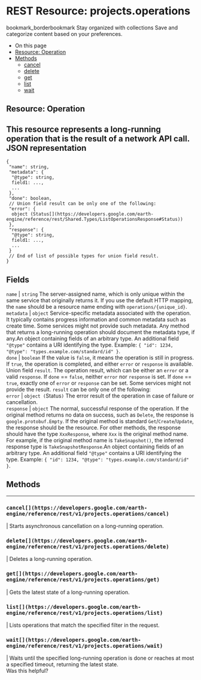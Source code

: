  
#  REST Resource: projects.operations 
bookmark_borderbookmark Stay organized with collections  Save and categorize content based on your preferences.
  * On this page
  * [Resource: Operation](https://developers.google.com/earth-engine/reference/rest/v1/projects.operations#resource:-operation)
  * [Methods](https://developers.google.com/earth-engine/reference/rest/v1/projects.operations#methods)
    * [cancel](https://developers.google.com/earth-engine/reference/rest/v1/projects.operations#cancel)
    * [delete](https://developers.google.com/earth-engine/reference/rest/v1/projects.operations#delete)
    * [get](https://developers.google.com/earth-engine/reference/rest/v1/projects.operations#get)
    * [list](https://developers.google.com/earth-engine/reference/rest/v1/projects.operations#list)
    * [wait](https://developers.google.com/earth-engine/reference/rest/v1/projects.operations#wait)


## Resource: Operation
This resource represents a long-running operation that is the result of a network API call.
JSON representation  
---  
```
{
 "name": string,
 "metadata": {
  "@type": string,
  field1: ...,
  ...
 },
 "done": boolean,
 // Union field result can be only one of the following:
 "error": {
  object (Status[](https://developers.google.com/earth-engine/reference/rest/Shared.Types/ListOperationsResponse#Status))
 },
 "response": {
  "@type": string,
  field1: ...,
  ...
 }
 // End of list of possible types for union field result.
}
```
  
Fields  
---  
`name` |  `string` The server-assigned name, which is only unique within the same service that originally returns it. If you use the default HTTP mapping, the `name` should be a resource name ending with `operations/{unique_id}`.  
`metadata` |  `object` Service-specific metadata associated with the operation. It typically contains progress information and common metadata such as create time. Some services might not provide such metadata. Any method that returns a long-running operation should document the metadata type, if any.An object containing fields of an arbitrary type. An additional field `"@type"` contains a URI identifying the type. Example: `{ "id": 1234, "@type": "types.example.com/standard/id" }`.  
`done` |  `boolean` If the value is `false`, it means the operation is still in progress. If `true`, the operation is completed, and either `error` or `response` is available.  
Union field `result`. The operation result, which can be either an `error` or a valid `response`. If `done` == `false`, neither `error` nor `response` is set. If `done` == `true`, exactly one of `error` or `response` can be set. Some services might not provide the result. `result` can be only one of the following:  
`error` |  `object (`Status[](https://developers.google.com/earth-engine/reference/rest/Shared.Types/ListOperationsResponse#Status)`)` The error result of the operation in case of failure or cancellation.  
`response` |  `object` The normal, successful response of the operation. If the original method returns no data on success, such as `Delete`, the response is `google.protobuf.Empty`. If the original method is standard `Get`/`Create`/`Update`, the response should be the resource. For other methods, the response should have the type `XxxResponse`, where `Xxx` is the original method name. For example, if the original method name is `TakeSnapshot()`, the inferred response type is `TakeSnapshotResponse`.An object containing fields of an arbitrary type. An additional field `"@type"` contains a URI identifying the type. Example: `{ "id": 1234, "@type": "types.example.com/standard/id" }`.  
## Methods  
---  
### `cancel[](https://developers.google.com/earth-engine/reference/rest/v1/projects.operations/cancel)`
|  Starts asynchronous cancellation on a long-running operation.  
### `delete[](https://developers.google.com/earth-engine/reference/rest/v1/projects.operations/delete)`
|  Deletes a long-running operation.  
### `get[](https://developers.google.com/earth-engine/reference/rest/v1/projects.operations/get)`
|  Gets the latest state of a long-running operation.  
### `list[](https://developers.google.com/earth-engine/reference/rest/v1/projects.operations/list)`
|  Lists operations that match the specified filter in the request.  
### `wait[](https://developers.google.com/earth-engine/reference/rest/v1/projects.operations/wait)`
|  Waits until the specified long-running operation is done or reaches at most a specified timeout, returning the latest state.  
Was this helpful?
